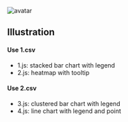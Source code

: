 ![avatar](https://github.com/zih-an/visualization/raw/master/lab1/graphs.png)
## Illustration
#### Use 1.csv
- 1.js: stacked bar chart with legend
- 2.js: heatmap with tooltip
#### Use 2.csv
- 3.js: clustered bar chart with legend
- 4.js: line chart with legend and point
